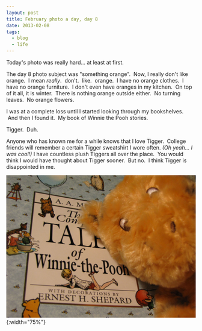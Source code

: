 ```yaml
---
layout: post
title: February photo a day, day 8
date: 2013-02-08
tags:
  - blog
  - life
---
```


Today's photo was really hard... at least at first.

The day 8 photo subject was "something orange".  Now, I really don't like orange.  I mean _really_.  don't.  like.  orange.  I have no orange clothes.  I have no orange furniture.  I don't even have oranges in my kitchen.  On top of it all, it is winter.  There is nothing orange outside either.  No turning leaves.  No orange flowers.

I was at a complete loss until I started looking through my bookshelves.  And then I found it.  My book of Winnie the Pooh stories.

Tigger.  Duh.

Anyone who has known me for a while knows that I love Tigger.  College friends will remember a certain Tigger sweatshirt I wore often. _(Oh yeah... I was cool!)_ I have countless plush Tiggers all over the place.  You would think I would have thought about Tigger sooner.  But no.  I think Tigger is disappointed in me.

![February 8: Something Orange](/assets/images/posts/08-feb-something-orange.jpg){:width="75%"}
